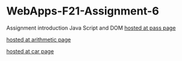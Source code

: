 # WebApps-F21-Assignment-6
Assignment introduction Java Script and DOM
[hosted at pass page](https://44-563-webapps-f21.github.io/webapps-f21-assignment-6-Asiddhartha/pass.html)

[hosted at arithmetic page](https://44-563-webapps-f21.github.io/webapps-f21-assignment-6-Asiddhartha/arithmetic.html)

[hosted at car page](https://44-563-webapps-f21.github.io/webapps-f21-assignment-6-Asiddhartha/car.html)
